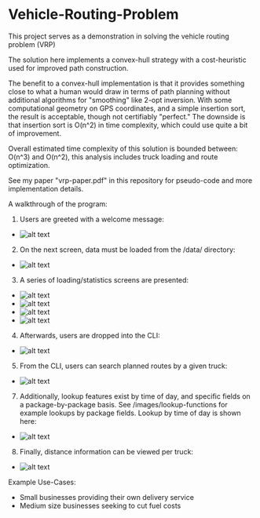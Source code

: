 # Vehicle-Routing-Problem
This project serves as a demonstration in solving the vehicle routing problem (VRP)

The solution here implements a convex-hull strategy with a cost-heuristic used for improved path construction.

The benefit to a convex-hull implementation is that it provides something close to what a human would draw in terms of path planning without additional algorithms for "smoothing" like 2-opt inversion. With some computational geometry on GPS coordinates, and a simple insertion sort, the result is acceptable, though not certifiably "perfect." The downside is that insertion sort is O(n^2) in time complexity, which could use quite a bit of improvement.

Overall estimated time complexity of this solution is bounded between:
O(n^3) and O(n^2), this analysis includes truck loading and route optimization.

See my paper "vrp-paper.pdf" in this repository for pseudo-code and more implementation details.

A walkthrough of the program:

1) Users are greeted with a welcome message:
  - ![alt text](https://raw.githubusercontent.com/justinlangley3/Vehicle-Routing-Problem/Vehicle-Routing-Problem/images/welcome.png)
2) On the next screen, data must be loaded from the /data/ directory:
  - ![alt text](https://raw.githubusercontent.com/justinlangley3/Vehicle-Routing-Problem/Vehicle-Routing-Problem/images/data_onboarding.png)
3) A series of loading/statistics screens are presented:
  - ![alt text](https://raw.githubusercontent.com/justinlangley3/Vehicle-Routing-Problem/Vehicle-Routing-Problem/images/build-graph.png)
  - ![alt text](https://raw.githubusercontent.com/justinlangley3/Vehicle-Routing-Problem/Vehicle-Routing-Problem/images/build-packages.png)
  - ![alt text](https://raw.githubusercontent.com/justinlangley3/Vehicle-Routing-Problem/Vehicle-Routing-Problem/images/data_statistics.png)
  - ![alt text](https://raw.githubusercontent.com/justinlangley3/Vehicle-Routing-Problem/Vehicle-Routing-Problem/images/route_optimization.png)
4) Afterwards, users are dropped into the CLI:
  - ![alt text](https://raw.githubusercontent.com/justinlangley3/Vehicle-Routing-Problem/Vehicle-Routing-Problem/images/cli.png)
5) From the CLI, users can search planned routes by a given truck:
  - ![alt text](https://raw.githubusercontent.com/justinlangley3/Vehicle-Routing-Problem/Vehicle-Routing-Problem/images/planned-trips-truck1.png)
7) Additionally, lookup features exist by time of day, and specific fields on a package-by-package basis. See /images/lookup-functions for example lookups by package fields. Lookup by time of day is shown here:
  - ![alt text](https://raw.githubusercontent.com/justinlangley3/Vehicle-Routing-Problem/Vehicle-Routing-Problem/images/lookup-by-timeofday.png)
8) Finally, distance information can be viewed per truck:
  - ![alt text](https://raw.githubusercontent.com/justinlangley3/Vehicle-Routing-Problem/Vehicle-Routing-Problem/images/distance-traveled.png)

Example Use-Cases:
  - Small businesses providing their own delivery service
  - Medium size businesses seeking to cut fuel costs
